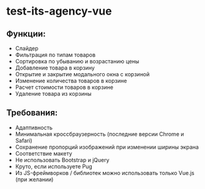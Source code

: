 # test-its-agency-vue


## Функции:

- Слайдер
- Фильтрация по типам товаров
- Сортировка по убыванию и возрастанию цены
- Добавление товара в корзину
- Открытие и закрытие модального окна с корзиной
- Изменение количества товаров в корзине
- Расчет стоимости товаров в корзине
- Удаление товара из корзины

## Требования:

- Адаптивность
- Минимальная кроссбраузерность (последние версии Chrome и Safari)
- Сохранение пропорций изображений при изменении ширины экрана
- Соответствие макету
- Не использовать Bootstrap и jQuery
- Круто, если используете Pug
- Из JS-фреймворков / библиотек можно использовать только Vue.js (при желании)
